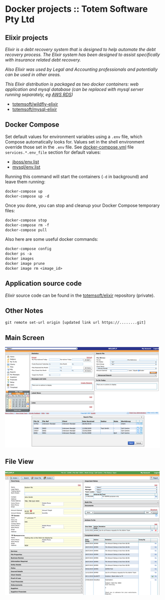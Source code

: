 # Docker projects :: Totem Software Pty Ltd


## Elixir projects
*Elixir is a debt recovery system that is designed to help automate the debt recovery process. The Elixir system has been designed to assist specifically with insurance related debt recovery.*

*Also Elixir was used by Legal and Accounting professionals and potentially can be used in other areas.*

*This Elixir distribution is packaged as two docker containers: web application and mysql database (can be replaced with mysql server running separately, eg [AWS RDS](https://aws.amazon.com/rds/))*

* [totemsoft/wildfly-elixir](https://github.com/totemsoft/docker/tree/master/jboss)
* [totemsoft/mysql-elixir](https://github.com/totemsoft/docker/tree/master/mysql)


## Docker Compose
Set default values for environment variables using a `.env` file, which Compose automatically looks for.
Values set in the shell environment override those set in the `.env` file. See [docker-compose.yml](https://github.com/totemsoft/docker/blob/master/docker-compose.yml) file `services.*.env_file` section for default values:
* [jboss/env.list](https://github.com/totemsoft/docker/blob/master/jboss/env.list)
* [mysql/env.list](https://github.com/totemsoft/docker/blob/master/mysql/env.list)

Running this command will start the containers (`-d` in background) and leave them running:

    docker-compose up
    docker-compose up -d

Once you done, you can stop and cleanup your Docker Compose temporary files:

    docker-compose stop
    docker-compose rm -f
    docker-compose pull

Also here are some useful docker commands:

    docker-compose config
    docker ps -a
    docker images
    docker image prune
    docker image rm <image_id>


## Application source code

*Elixir* source code can be found in the [totemsoft/elixir](https://github.com/totemsoft/elixir.git) repository (private).


## Other Notes

    git remote set-url origin [updated link url https://........git]


## Main Screen
![Main Screen](images/elixir-main.png)

## File View
![File View](images/elixir-file.png)
